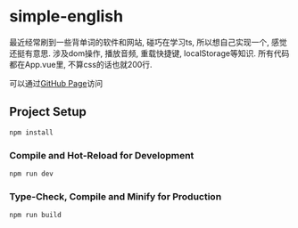 # simple-english

最近经常刷到一些背单词的软件和网站, 碰巧在学习ts, 所以想自己实现一个, 感觉还挺有意思. 涉及dom操作, 播放音频, 重载快捷键, localStorage等知识. 所有代码都在App.vue里, 不算css的话也就200行.

可以通过[GitHub Page](https://rookiemasterrr.github.io/simple-earthworm/)访问

## Project Setup

```sh
npm install
```

### Compile and Hot-Reload for Development

```sh
npm run dev
```

### Type-Check, Compile and Minify for Production

```sh
npm run build
```
